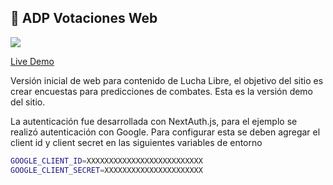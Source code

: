 ## 💪 ADP Votaciones Web

<p><a href="https://adpwebsite-7eii.vercel.app/event/wwe_survivor_series_2022" title="Redirect to ADP Votaciones Web">
<img 
src="https://res.cloudinary.com/dwvkka6mz/image/upload/v1672095774/adpweb_xhbx52.png"></a></p>

[Live Demo](https://adpwebsite-7eii.vercel.app/event/wwe_survivor_series_2022)

Versión inicial de web para contenido de Lucha Libre, el objetivo del sitio es crear encuestas para predicciones de combates. Esta es la versión demo del sitio.

La autenticación fue desarrollada con NextAuth.js, para el ejemplo se realizó autenticación con Google. Para configurar esta se deben agregar el client id y client secret en las siguientes variables de entorno

```bash
GOOGLE_CLIENT_ID=XXXXXXXXXXXXXXXXXXXXXXXXXX
GOOGLE_CLIENT_SECRET=XXXXXXXXXXXXXXXXXXXXXX
```
